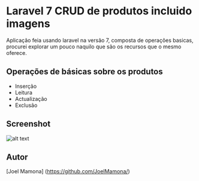 # Laravel 7 CRUD de produtos incluido imagens

Aplicação feia usando laravel na versão 7, composta de operações basicas, procurei explorar um pouco naquilo que são os recursos que o mesmo oferece.

## Operações de básicas sobre os produtos

*  Inserção
*  Leitura
*  Actualização
*  Exclusão
 
## Screenshot

![alt text](https://github.com/JoelMamona/Laravel-7-CRUD/blob/main/Captura%20de%20Ecr%C3%A3%20(3).png)

## Autor

[Joel Mamona] (https://github.com/JoelMamona/)
